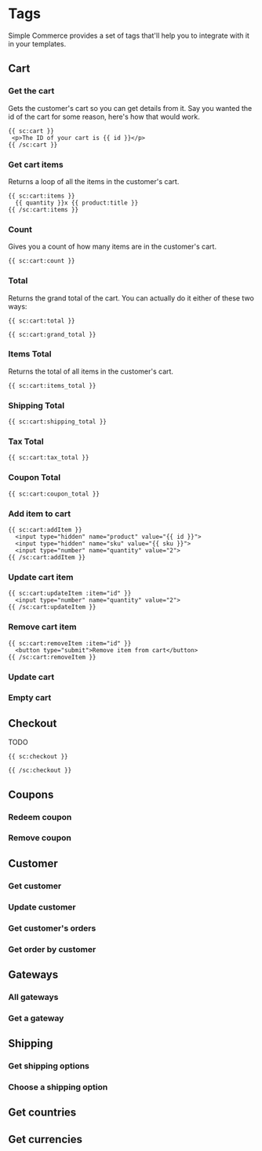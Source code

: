 # Tags

Simple Commerce provides a set of tags that'll help you to integrate with it in your templates.

## Cart

### Get the cart

Gets the customer's cart so you can get details from it. Say you wanted the id of the cart for some reason, here's how that would work.

```
{{ sc:cart }}
 <p>The ID of your cart is {{ id }}</p>
{{ /sc:cart }}
```

### Get cart items

Returns a loop of all the items in the customer's cart.

```
{{ sc:cart:items }}
  {{ quantity }}x {{ product:title }}
{{ /sc:cart:items }}
```

### Count

Gives you a count of how many items are in the customer's cart.

```
{{ sc:cart:count }}
```

### Total

Returns the grand total of the cart. You can actually do it either of these two ways:

```
{{ sc:cart:total }}
```

```
{{ sc:cart:grand_total }}
```

### Items Total

Returns the total of all items in the customer's cart.

```
{{ sc:cart:items_total }}
```

### Shipping Total

```
{{ sc:cart:shipping_total }}
```


### Tax Total

```
{{ sc:cart:tax_total }}
```

### Coupon Total

```
{{ sc:cart:coupon_total }}
```

### Add item to cart

```
{{ sc:cart:addItem }}
  <input type="hidden" name="product" value="{{ id }}">
  <input type="hidden" name="sku" value="{{ sku }}">
  <input type="number" name="quantity" value="2">
{{ /sc:cart:addItem }}
```

### Update cart item

```
{{ sc:cart:updateItem :item="id" }}
  <input type="number" name="quantity" value="2">
{{ /sc:cart:updateItem }}
```

### Remove cart item

```
{{ sc:cart:removeItem :item="id" }}
  <button type="submit">Remove item from cart</button>
{{ /sc:cart:removeItem }}
```

### Update cart

### Empty cart

## Checkout

TODO

```
{{ sc:checkout }}

{{ /sc:checkout }}
```

## Coupons

### Redeem coupon

### Remove coupon

## Customer

### Get customer


### Update customer

### Get customer's orders

### Get order by customer

## Gateways

### All gateways

### Get a gateway

## Shipping

### Get shipping options

### Choose a shipping option

## Get countries

## Get currencies